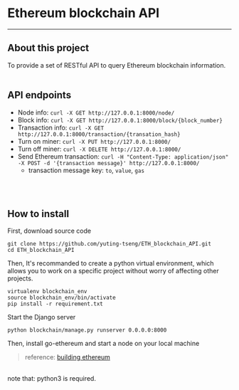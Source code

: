 # Ethereum blockchain API
* * *

## About this project
To provide a set of RESTful API to query Ethereum blockchain information. 
<br /> <br />

## API endpoints

* Node info: `curl -X GET http://127.0.0.1:8000/node/` 
* Block info: `curl -X GET http://127.0.0.1:8000/block/{block_number}` 
* Transaction info: `curl -X GET http://127.0.0.1:8000/transaction/{transation_hash}` 
* Turn on miner: `curl -X PUT http://127.0.0.1:8000/` 
* Turn off miner: `curl -X DELETE http://127.0.0.1:8000/` 
* Send Ethereum transaction: `curl -H "Content-Type: application/json" -X POST -d '{transaction message}' http://127.0.0.1:8000/`
    * transaction message key: `to`, `value`, `gas`

<br /> <br />

## How to install

First, download source code
```
git clone https://github.com/yuting-tseng/ETH_blockchain_API.git
cd ETH_blockchain_API
```

Then, It's recommanded to create a python virtual environment, which allows you to work on a specific project without worry of affecting other projects. <br />
```
virtualenv blockchain_env
source blockchain_env/bin/activate
pip install -r requirement.txt
```

Start the Django server
```
python blockchain/manage.py runserver 0.0.0.0:8000
```

Then, install go-ethereum and start a node on your local machine
> reference: [building ethereum](https://github.com/ethereum/go-ethereum/wiki/Building-Ethereum)

<br />
note that: python3 is required.

